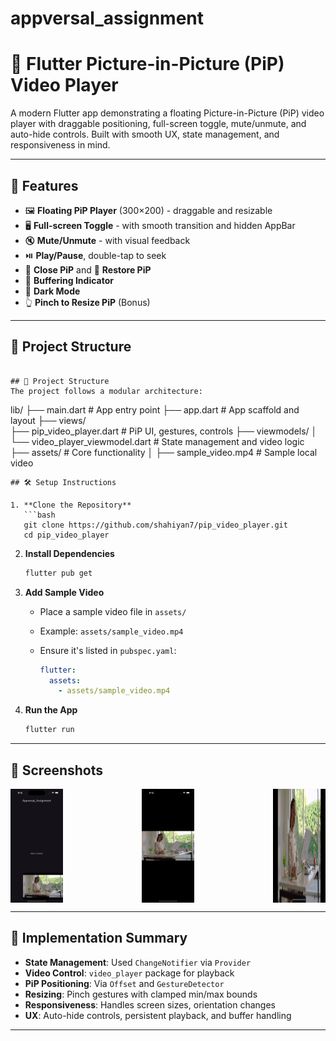 # appversal_assignment


# 📱 Flutter Picture-in-Picture (PiP) Video Player

A modern Flutter app demonstrating a floating Picture-in-Picture (PiP) video player with draggable positioning, full-screen toggle, mute/unmute, and auto-hide controls. Built with smooth UX, state management, and responsiveness in mind.

---

## 🚀 Features

- 🖼️ **Floating PiP Player** (300×200) - draggable and resizable
- 🖥️ **Full-screen Toggle** - with smooth transition and hidden AppBar
- 🔇 **Mute/Unmute** - with visual feedback
- ⏯️ **Play/Pause**, double-tap to seek
- 🛑 **Close PiP** and 🧩 **Restore PiP**
- 🔄 **Buffering Indicator**
- 🌙 **Dark Mode**
- 👆 **Pinch to Resize PiP** (Bonus)

---

## 📁 Project Structure

```

## 📁 Project Structure
The project follows a modular architecture:

```
lib/
├── main.dart # App entry point
├── app.dart # App scaffold and layout
├── views/         
     ├── pip_video_player.dart # PiP UI, gestures, controls
├──  viewmodels/
│   └── video_player_viewmodel.dart # State management and video logic
├── assets/           # Core functionality
│   ├── sample_video.mp4 # Sample local video

```  
## 🛠️ Setup Instructions

1. **Clone the Repository**
   ```bash
   git clone https://github.com/shahiyan7/pip_video_player.git
   cd pip_video_player
   ```

2. **Install Dependencies**

   ```bash
   flutter pub get
   ```

3. **Add Sample Video**

   * Place a sample video file in `assets/`
   * Example: `assets/sample_video.mp4`
   * Ensure it's listed in `pubspec.yaml`:

     ```yaml
     flutter:
       assets:
         - assets/sample_video.mp4
     ```

4. **Run the App**

   ```bash
   flutter run
   ```

---

## 📸 Screenshots

<div align="center" style="display: flex; justify-content: space-between; gap: 8px;">
   <img src="https://github.com/shahiyan7/appversal_assignment/blob/main/screenshots/Simulator%20Screenshot%20-%20iPhone%2015%20Pro%20-%202025-07-17%20at%2017.12.03.png" width="16.66%" alt=>
    <img src="https://github.com/shahiyan7/appversal_assignment/blob/main/screenshots/Simulator%20Screenshot%20-%20iPhone%2015%20Pro%20-%202025-07-17%20at%2017.12.56.png" width="16.66%" alt=>
     <img src="https://github.com/shahiyan7/appversal_assignment/blob/main/screenshots/Simulator%20Screenshot%20-%20iPhone%2015%20Pro%20-%202025-07-17%20at%2017.11.41.png" width="16.66%" alt=>
  
</div>

---

## 🧠 Implementation Summary

* **State Management**: Used `ChangeNotifier` via `Provider`
* **Video Control**: `video_player` package for playback
* **PiP Positioning**: Via `Offset` and `GestureDetector`
* **Resizing**: Pinch gestures with clamped min/max bounds
* **Responsiveness**: Handles screen sizes, orientation changes
* **UX**: Auto-hide controls, persistent playback, and buffer handling

---


